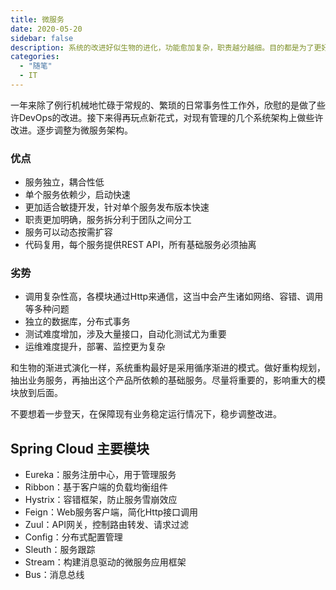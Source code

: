 ```yaml
---
title: 微服务
date: 2020-05-20
sidebar: false
description: 系统的改进好似生物的进化，功能愈加复杂，职责越分越细。目的都是为了更好的适应变化的环境。
categories:
  - "随笔"
  - IT
---
```


一年来除了例行机械地忙碌于常规的、繁琐的日常事务性工作外，欣慰的是做了些许DevOps的改进。接下来得再玩点新花式，对现有管理的几个系统架构上做些许改进。逐步调整为微服务架构。

### 优点
- 服务独立，耦合性低
- 单个服务依赖少，启动快速
- 更加适合敏捷开发，针对单个服务发布版本快速
- 职责更加明确，服务拆分利于团队之间分工
- 服务可以动态按需扩容
- 代码复用，每个服务提供REST API，所有基础服务必须抽离

### 劣势
- 调用复杂性高，各模块通过Http来通信，这当中会产生诸如网络、容错、调用等多种问题
- 独立的数据库，分布式事务
- 测试难度增加，涉及大量接口，自动化测试尤为重要
- 运维难度提升，部署、监控更为复杂

和生物的渐进式演化一样，系统重构最好是采用循序渐进的模式。做好重构规划，抽出业务服务，再抽出这个产品所依赖的基础服务。尽量将重要的，影响重大的模块放到后面。

不要想着一步登天，在保障现有业务稳定运行情况下，稳步调整改进。

## Spring Cloud 主要模块
- Eureka：服务注册中心，用于管理服务
- Ribbon：基于客户端的负载均衡组件
- Hystrix：容错框架，防止服务雪崩效应
- Feign：Web服务客户端，简化Http接口调用
- Zuul：API网关，控制路由转发、请求过滤
- Config：分布式配置管理
- Sleuth：服务跟踪
- Stream：构建消息驱动的微服务应用框架
- Bus：消息总线